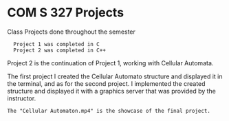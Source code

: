 # COM S 327 Projects
Class Projects done throughout the semester
```
  Project 1 was completed in C
  Project 2 was completed in C++
```
 Project 2 is the continuation of Project 1, working with Cellular Automata. 
 
 The first project I created the Cellular Automato structure and displayed it in the terminal, and as for the second project. I implemented the created structure and displayed it with a graphics server that was provided by the instructor. 
```
The "Cellular Automaton.mp4" is the showcase of the final project.
```

